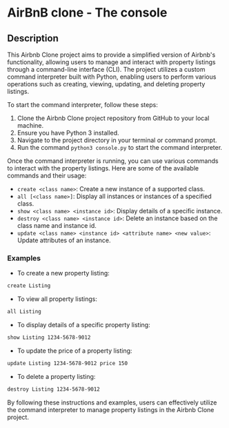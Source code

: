 # AirBnB clone - The console
## Description

This Airbnb Clone project aims to provide a simplified version of Airbnb's functionality, allowing users to manage and interact with property listings through a command-line interface (CLI). The project utilizes a custom command interpreter built with Python, enabling users to perform various operations such as creating, viewing, updating, and deleting property listings.

To start the command interpreter, follow these steps:

1. Clone the Airbnb Clone project repository from GitHub to your local machine.
2. Ensure you have Python 3 installed.
3. Navigate to the project directory in your terminal or command prompt.
4. Run the command `python3 console.py` to start the command interpreter.

Once the command interpreter is running, you can use various commands to interact with the property listings. Here are some of the available commands and their usage:

- `create <class name>`: Create a new instance of a supported class.
- `all [<class name>]`: Display all instances or instances of a specified class.
- `show <class name> <instance id>`: Display details of a specific instance.
- `destroy <class name> <instance id>`: Delete an instance based on the class name and instance id.
- `update <class name> <instance id> <attribute name> <new value>`: Update attributes of an instance.

### Examples

- To create a new property listing:
```bash
create Listing
```
- To view all property listings:
```bash
all Listing
```
- To display details of a specific property listing:
```bash
show Listing 1234-5678-9012
```
- To update the price of a property listing:
```bash
update Listing 1234-5678-9012 price 150
```
- To delete a property listing:
```bash
destroy Listing 1234-5678-9012
```
By following these instructions and examples, users can effectively utilize the command interpreter to manage property listings in the Airbnb Clone project.
